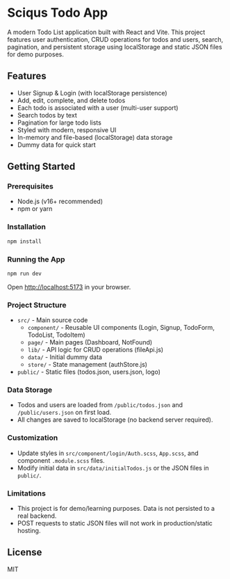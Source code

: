 # Sciqus Todo App

A modern Todo List application built with React and Vite. This project features user authentication, CRUD operations for todos and users, search, pagination, and persistent storage using localStorage and static JSON files for demo purposes.

## Features

- User Signup & Login (with localStorage persistence)
- Add, edit, complete, and delete todos
- Each todo is associated with a user (multi-user support)
- Search todos by text
- Pagination for large todo lists
- Styled with modern, responsive UI
- In-memory and file-based (localStorage) data storage
- Dummy data for quick start

## Getting Started

### Prerequisites
- Node.js (v16+ recommended)
- npm or yarn

### Installation

```bash
npm install
```

### Running the App

```bash
npm run dev
```

Open [http://localhost:5173](http://localhost:5173) in your browser.

### Project Structure

- `src/` - Main source code
  - `component/` - Reusable UI components (Login, Signup, TodoForm, TodoList, TodoItem)
  - `page/` - Main pages (Dashboard, NotFound)
  - `lib/` - API logic for CRUD operations (fileApi.js)
  - `data/` - Initial dummy data
  - `store/` - State management (authStore.js)
- `public/` - Static files (todos.json, users.json, logo)

### Data Storage
- Todos and users are loaded from `/public/todos.json` and `/public/users.json` on first load.
- All changes are saved to localStorage (no backend server required).

### Customization
- Update styles in `src/component/login/Auth.scss`, `App.scss`, and component `.module.scss` files.
- Modify initial data in `src/data/initialTodos.js` or the JSON files in `public/`.

### Limitations
- This project is for demo/learning purposes. Data is not persisted to a real backend.
- POST requests to static JSON files will not work in production/static hosting.

## License

MIT
